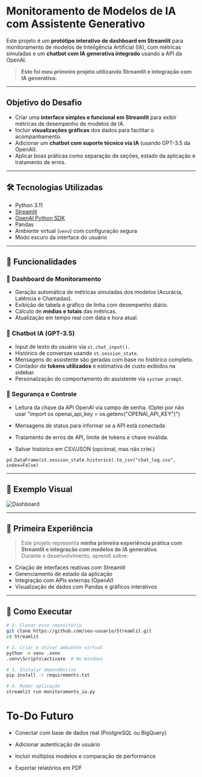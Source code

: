 # Monitoramento de Modelos de IA com Assistente Generativo

Este projeto é um **protótipo interativo de dashboard em Streamlit** para monitoramento de modelos de Inteligência Artificial (IA), com métricas simuladas e um **chatbot com IA generativa integrado** usando a API da OpenAI.

>  **Este foi meu primeiro projeto utilizando Streamlit e integração com IA generativa.**

---

##  Objetivo do Desafio

- Criar uma **interface simples e funcional em Streamlit** para exibir métricas de desempenho de modelos de IA.
- Incluir **visualizações gráficas** dos dados para facilitar o acompanhamento.
- Adicionar um **chatbot com suporte técnico via IA** (usando GPT-3.5 da OpenAI).
- Aplicar boas práticas como separação de seções, estado da aplicação e tratamento de erros.

---

## 🛠️ Tecnologias Utilizadas

- Python 3.11
- [Streamlit](https://streamlit.io/)
- [OpenAI Python SDK](https://pypi.org/project/openai/)
- Pandas
- Ambiente virtual (`venv`) com configuração segura
- Modo escuro da interface do usuário

---

## 📌 Funcionalidades

### 🧮 Dashboard de Monitoramento

- Geração automática de métricas simuladas dos modelos (Acurácia, Latência e Chamadas).
- Exibição de tabela e gráfico de linha com desempenho diário.
- Cálculo de **médias e totais** das métricas.
- Atualização em tempo real com data e hora atual.

### 🤖 Chatbot IA (GPT-3.5)

- Input de texto do usuário via `st.chat_input()`.
- Histórico de conversas usando `st.session_state`.
- Mensagens do assistente são geradas com base no histórico completo.
- Contador de **tokens utilizados** e estimativa de custo exibidos na sidebar.
- Personalização do comportamento do assistente via `system prompt`.

### 🔐 Segurança e Controle

- Leitura da chave da API OpenAI via campo de senha. (Optei por não usar "import os
openai_api_key = os.getenv("OPENAI_API_KEY")")

- Mensagens de status para informar se a API está conectada.
- Tratamento de erros de API, limite de tokens e chave inválida.
- Salvar histórico em CSV/JSON (opcional, mas não criei.)

`pd.DataFrame(st.session_state.historico).to_csv("chat_log.csv", index=False)`

---

## 🧪 Exemplo Visual

![Dashboard](/Print/screenshot.png)

---

## 💬 Primeira Experiência

> Este projeto representa **minha primeira experiência prática com Streamlit e integração com modelos de IA generativa**.  
Durante o desenvolvimento, aprendi sobre:
- Criação de interfaces reativas com Streamlit
- Gerenciamento de estado da aplicação
- Integração com APIs externas (OpenAI)
- Visualização de dados com Pandas e gráficos interativos

---

## 🚀 Como Executar

```bash
# 1. Clonar este repositório
git clone https://github.com/seu-usuario/Streamlit.git
cd Streamlit

# 2. Criar e ativar ambiente virtual
python -m venv .venv
.venv\Scripts\activate  # No Windows

# 3. Instalar dependências
pip install -r requirements.txt

# 4. Rodar aplicação
streamlit run monitoramento_ia.py
```

# To-Do Futuro

- Conectar com base de dados real (PostgreSQL ou BigQuery)

- Adicionar autenticação de usuário

- Incluir múltiplos modelos e comparação de performance

- Exportar relatórios em PDF

